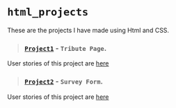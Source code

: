 # `html_projects`
These are the projects I have made using Html and CSS. 
> ### [`Project1`](https://codepen.io/mnk17arts/full/abpNaMJ) - `Tribute Page`. 
User stories of this project are [here](https://www.freecodecamp.org/learn/responsive-web-design/responsive-web-design-projects/build-a-tribute-page) 
> ### [`Project2`](https://codepen.io/mnk17arts/full/ExZKGZj) - `Survey Form`.
User stories of this project are [here](https://www.freecodecamp.org/learn/responsive-web-design/responsive-web-design-projects/build-a-survey-form)
